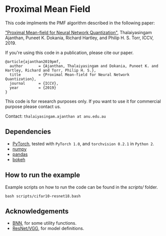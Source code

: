 Proximal Mean Field
===================

This code implments the PMF algorithm described in the following paper:

["Proximal Mean-field for Neural Network Quantization"](https://arxiv.org/abs/1812.04353),
Thalaiyasingam Ajanthan, Puneet K. Dokania, Richard Hartley, and Philip H. S. Torr,
ICCV, 2019.

If you're using this code in a publication, please cite our paper.

```
@article{ajanthan2019pmf,
  author       = {Ajanthan, Thalaiyasingam and Dokania, Puneet K. and Hartley, Richard and Torr, Philip H. S.},
  title        = {Proximal Mean-field for Neural Network Quantization},
  journal      = {ICCV},
  year         = {2019}
}
```

This code is for research purposes only.
If you want to use it for commercial purpose please contact us.

Contact: `thalaiyasingam.ajanthan at anu.edu.au`

Dependencies
------------

* [PyTorch](https://pytorch.org/get-started/locally/), tested with `PyTorch 1.0`, and `torchvision 0.2.1` in `Python 2`.
* [numpy](https://numpy.org/)
* [pandas](https://pandas.pydata.org/)
* [bokeh](https://bokeh.pydata.org/en/latest/)    

How to run the example
----------------------

Example scripts on how to run the code can be found in the _scripts/_ folder. 

```
bash scripts/cifar10-resnet18.bash
```

Acknowledgements
----------------------

* [BNN](https://github.com/itayhubara/BinaryNet.pytorch), for some utility functions.
* [ResNet/VGG](https://github.com/kuangliu/pytorch-cifar), for model definitions.



